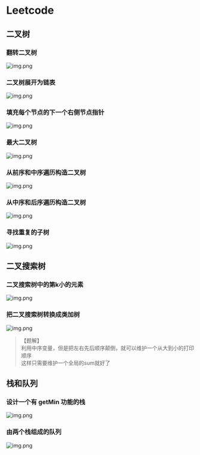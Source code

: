 # Leetcode

## 二叉树

### 翻转二叉树
![img.png](q226.png)

### 二叉树展开为链表
![img.png](q114.png)

### 填充每个节点的下一个右侧节点指针
![img.png](q116.png)

### 最大二叉树
![img.png](q654.png)

### 从前序和中序遍历构造二叉树
![img.png](q105.png)

### 从中序和后序遍历构造二叉树
![img.png](q106.png)

### 寻找重复的子树
![img.png](q652.png)


## 二叉搜索树

### 二叉搜索树中的第k小的元素
![img.png](q230.png)

### 把二叉搜索树转换成类加树
![img.png](q538.png)
>【题解】  
> 利用中序变量，但是把左右先后顺序颠倒，就可以维护一个从大到小的打印顺序  
> 这样只需要维护一个全局的sum就好了




## 栈和队列

### 设计一个有 getMin 功能的栈
![img.png](q155.png)

### 由两个栈组成的队列
![img.png](jz09.png)